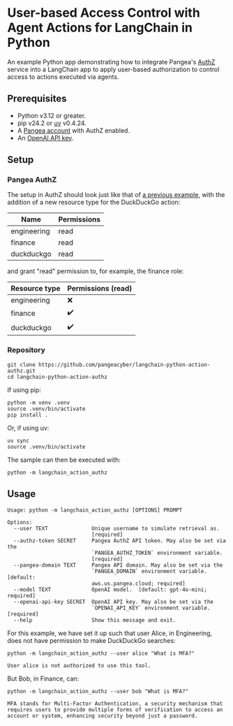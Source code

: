 # User-based Access Control with Agent Actions for LangChain in Python

An example Python app demonstrating how to integrate Pangea's [AuthZ][] service
into a LangChain app to apply user-based authorization to control access to
actions executed via agents.

## Prerequisites

- Python v3.12 or greater.
- pip v24.2 or [uv][] v0.4.24.
- A [Pangea account][Pangea signup] with AuthZ enabled.
- An [OpenAI API key][OpenAI API keys].

## Setup

### Pangea AuthZ

The setup in AuthZ should look just like that of [a previous example][langchain-python-file-authz],
with the addition of a new resource type for the DuckDuckGo action:

| Name        | Permissions |
| ----------- | ----------- |
| engineering | read        |
| finance     | read        |
| duckduckgo  | read        |

and grant "read" permission to, for example, the finance role:

| Resource type | Permissions (read) |
| ------------- | ------------------ |
| engineering   | ❌                 |
| finance       | ✔️                 |
| duckduckgo    | ✔️                 |

### Repository

```shell
git clone https://github.com/pangeacyber/langchain-python-action-authz.git
cd langchain-python-action-authz
```

If using pip:

```shell
python -m venv .venv
source .venv/bin/activate
pip install .
```

Or, if using uv:

```shell
uv sync
source .venv/bin/activate
```

The sample can then be executed with:

```shell
python -m langchain_action_authz
```

## Usage

```
Usage: python -m langchain_action_authz [OPTIONS] PROMPT

Options:
  --user TEXT              Unique username to simulate retrieval as.
                           [required]
  --authz-token SECRET     Pangea AuthZ API token. May also be set via the
                           `PANGEA_AUTHZ_TOKEN` environment variable.
                           [required]
  --pangea-domain TEXT     Pangea API domain. May also be set via the
                           `PANGEA_DOMAIN` environment variable.  [default:
                           aws.us.pangea.cloud; required]
  --model TEXT             OpenAI model.  [default: gpt-4o-mini; required]
  --openai-api-key SECRET  OpenAI API key. May also be set via the
                           `OPENAI_API_KEY` environment variable.  [required]
  --help                   Show this message and exit.
```

For this example, we have set it up such that user Alice, in Engineering, does
not have permission to make DuckDuckGo searches:

```
python -m langchain_action_authz --user alice "What is MFA?"
```

```
User alice is not authorized to use this tool.
```

But Bob, in Finance, can:

```
python -m langchain_action_authz --user bob "What is MFA?"
```

```
MFA stands for Multi-Factor Authentication, a security mechanism that requires users to provide multiple forms of verification to access an account or system, enhancing security beyond just a password.
```

[AuthZ]: https://pangea.cloud/docs/authz/
[Pangea signup]: https://pangea.cloud/signup
[OpenAI API keys]: https://platform.openai.com/api-keys
[uv]: https://docs.astral.sh/uv/
[langchain-python-file-authz]: https://github.com/pangeacyber/langchain-python-file-authz
